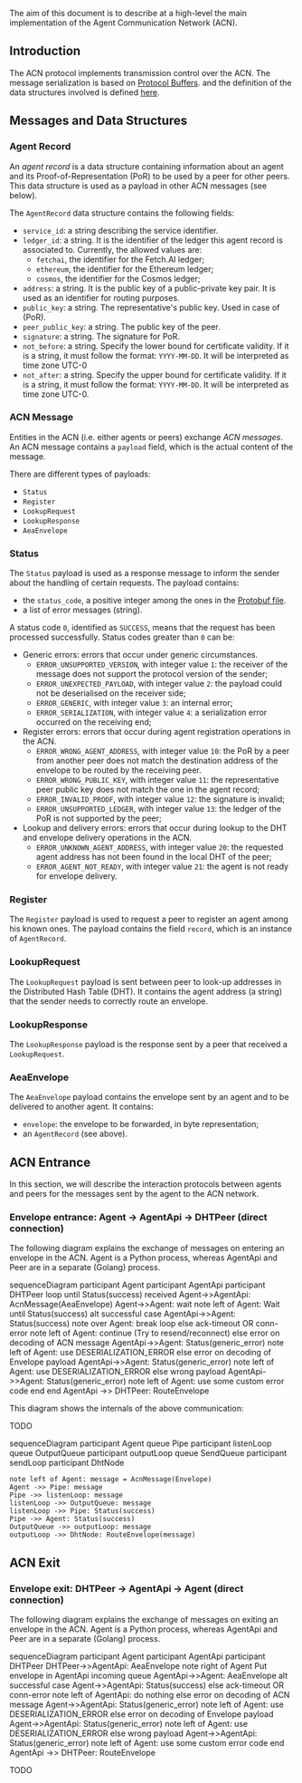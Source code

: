 
The aim of this document is to describe at a high-level
the main implementation of the Agent Communication Network (ACN).

## Introduction

The ACN protocol implements transmission control over the ACN.
The message serialization is based on 
<a href="https://developers.google.com/protocol-buffers" target="_blank">Protocol Buffers</a>.
and the definition of the data structures involved is defined
<a href="https://github.com/fetchai/agents-aea/blob/develop/libs/go/libp2p_node/acn/acn_message.proto" target="_blank">here</a>.

## Messages and Data Structures

### Agent Record

An _agent record_ is a data structure containing information about an
agent and its Proof-of-Representation (PoR) to be used by a peer for other peers.
This data structure is used as a payload in other ACN messages (see below).

The `AgentRecord` data structure contains the following fields:
- `service_id`: a string describing the service identifier.
- `ledger_id`: a string. It is the identifier of the ledger 
    this agent record is associated to.
    Currently, the allowed values are:
    - `fetchai`, the identifier for the Fetch.AI ledger;
    - `ethereum`, the identifier for the Ethereum ledger;
    - `cosmos`, the identifier for the Cosmos ledger;
- `address`: a string. It is the public key of a public-private key pair.
    It is used as an identifier for routing purposes.
- `public_key`: a string. The representative's public key. Used in case of (PoR).
- `peer_public_key`: a string. The public key of the peer.
- `signature`: a string. The signature for PoR.
- `not_before`: a string. Specify the lower bound for certificate validity.
    If it is a string, it must follow the format: `YYYY-MM-DD`. It will be interpreted as time zone UTC-0
- `not_after`: a string. Specify the upper bound for certificate validity. 
    If it is a string, it must follow the format: `YYYY-MM-DD`. It will be interpreted as time zone UTC-0.


### ACN Message

Entities in the ACN (i.e. either agents or peers) exchange _ACN messages_.
An ACN message contains a `payload` field,
which is the actual content of the message.

There are different types of payloads:

- `Status`
- `Register`
- `LookupRequest`
- `LookupResponse`
- `AeaEnvelope`

### Status

The `Status` payload is used as a response message to inform 
the sender about the handling of certain requests.
The payload contains:

- the `status_code`, a positive integer among the ones in the 
  <a href="https://github.com/fetchai/agents-aea/blob/develop/libs/go/libp2p_node/acn/acn_message.proto" target="_blank">Protobuf file</a>.
- a list of error messages (string).

A status code `0`, identified as `SUCCESS`, 
means that the request has been processed successfully.
Status codes greater than `0` can be:

- Generic errors: errors that occur under generic circumstances.
  - `ERROR_UNSUPPORTED_VERSION`, with integer value `1`: the receiver of the message
       does not support the protocol version of the sender;
  - `ERROR_UNEXPECTED_PAYLOAD`, with integer value `2`: the payload could not be
       deserialised on the receiver side;
  - `ERROR_GENERIC`, with integer value `3`: an internal error;
  - `ERROR_SERIALIZATION`, with integer value `4`: a serialization error occurred
       on the receiving end;
- Register errors: errors that occur during agent registration operations in the ACN. 
  - `ERROR_WRONG_AGENT_ADDRESS`, with integer value `10`:
       the PoR by a peer from another peer does not match the destination address of
       the envelope to be routed by the receiving peer.
  - `ERROR_WRONG_PUBLIC_KEY`, with integer value `11`: the
       representative peer public key does not match the one in the agent record;
  - `ERROR_INVALID_PROOF`, with integer value `12`: the signature is invalid;
  - `ERROR_UNSUPPORTED_LEDGER`, with integer value `13`: the ledger of the PoR is not supported by the peer; 
- Lookup and delivery errors: errors that occur during lookup to the DHT and envelope delivery operations in the ACN.
  - `ERROR_UNKNOWN_AGENT_ADDRESS`, with integer value `20`: the requested agent address has not been found in the local DHT of the peer;
  - `ERROR_AGENT_NOT_READY`, with integer value `21`: the agent is not ready for envelope delivery.


### Register

The `Register` payload is used to request a peer to register an agent among his known ones.
The payload contains the field `record`, which is an instance of `AgentRecord`.

### LookupRequest

The `LookupRequest` payload is sent between peer to look-up addresses in the Distributed Hash Table (DHT).
It contains the agent address (a string) that the sender needs to correctly route an envelope.

### LookupResponse

The `LookupResponse` payload is the response sent by a peer that received a `LookupRequest`.

### AeaEnvelope

The `AeaEnvelope` payload contains the envelope sent by an agent and to be delivered to another agent.
It contains:

- `envelope`: the envelope to be forwarded, in byte representation;
- an `AgentRecord` (see above).

## ACN Entrance

In this section, we will describe the interaction protocols between agents and peers 
for the messages sent by the agent to the ACN network.

### Envelope entrance: Agent -> AgentApi -> DHTPeer (direct connection)

The following diagram explains the exchange of messages on entering an envelope in the ACN.
Agent is a Python process, whereas AgentApi and Peer are in a separate (Golang) process.

<div class="mermaid">
    sequenceDiagram
        participant Agent
        participant AgentApi
        participant DHTPeer
        loop until Status(success) received
            Agent->>AgentApi: AcnMessage(AeaEnvelope)
            Agent->>Agent: wait
            note left of Agent: Wait until Status(success)
            alt successful case
                AgentApi->>Agent: Status(success)
                note over Agent: break loop
            else ack-timeout OR conn-error
                note left of Agent: continue (Try to resend/reconnect)
            else error on decoding of ACN message
                AgentApi->>Agent: Status(generic_error)
                note left of Agent: use DESERIALIZATION_ERROR
            else error on decoding of Envelope payload
                AgentApi->>Agent: Status(generic_error)
                note left of Agent: use DESERIALIZATION_ERROR
            else wrong payload
                AgentApi->>Agent: Status(generic_error)
                note left of Agent: use some custom error code
            end
        end
        AgentApi ->> DHTPeer: RouteEnvelope
</div>


This diagram shows the internals of the above communication:

TODO
<div class="mermaid">
sequenceDiagram
    participant Agent
    queue Pipe
    participant listenLoop
    queue OutputQueue
    participant outputLoop
    queue SendQueue
    participant sendLoop
    participant DhtNode

    note left of Agent: message = AcnMessage(Envelope)
    Agent ->> Pipe: message
    Pipe ->> listenLoop: message
    listenLoop ->> OutputQueue: message
    listenLoop ->> Pipe: Status(success)
    Pipe ->> Agent: Status(success)
    OutputQueue ->> outputLoop: message
    outputLoop ->> DhtNode: RouteEnvelope(message)
</div>


## ACN Exit

### Envelope exit: DHTPeer -> AgentApi -> Agent (direct connection)

The following diagram explains the exchange of messages on exiting an envelope in the ACN.
Agent is a Python process, whereas AgentApi and Peer are in a separate (Golang) process.


<div class="mermaid">
sequenceDiagram
    participant Agent
    participant AgentApi
    participant DHTPeer
    DHTPeer->>AgentApi: AeaEnvelope
    note right of Agent Put envelope in AgentApi incoming queue
    AgentApi->>Agent: AeaEnvelope
    alt successful case
        Agent->>AgentApi: Status(success)
    else ack-timeout OR conn-error
        note left of AgentApi: do nothing
    else error on decoding of ACN message
        Agent->>AgentApi: Status(generic_error)
        note left of Agent: use DESERIALIZATION_ERROR
    else error on decoding of Envelope payload
        Agent->>AgentApi: Status(generic_error)
        note left of Agent: use DESERIALIZATION_ERROR
    else wrong payload
        Agent->>AgentApi: Status(generic_error)
        note left of Agent: use some custom error code
    end
    AgentApi ->> DHTPeer: RouteEnvelope
</div>

TODO